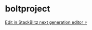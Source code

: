 # boltproject

[Edit in StackBlitz next generation editor ⚡️](https://stackblitz.com/~/github.com/rithik-a/boltproject)